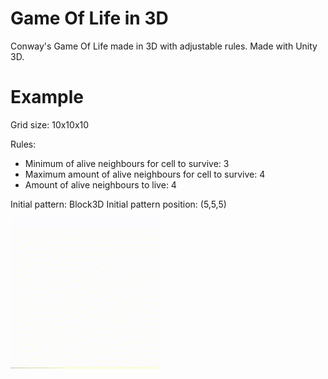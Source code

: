 # Game Of Life in 3D
Conway's Game Of Life made in 3D with adjustable rules.
Made with Unity 3D.

# Example
Grid size: 10x10x10

Rules:
- Minimum of alive neighbours for cell to survive: 3
- Maximum amount of alive neighbours for cell to survive: 4
- Amount of alive neighbours to live: 4

Initial pattern: Block3D
Initial pattern position: (5,5,5)

![](./Images/gameoflife3d.gif)
